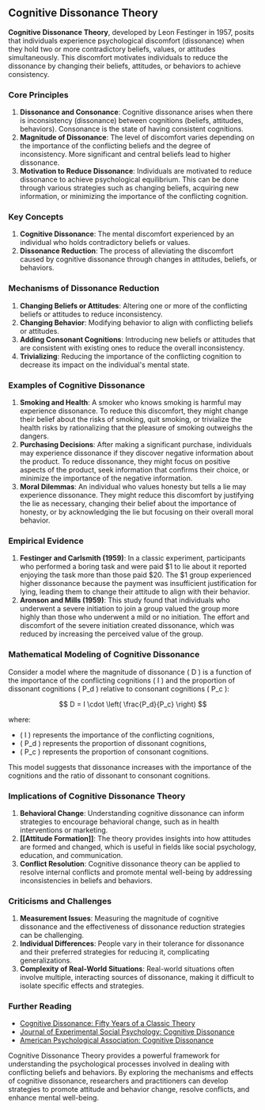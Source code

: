 ## Cognitive Dissonance Theory

**Cognitive Dissonance Theory**, developed by Leon Festinger in 1957, posits that individuals experience psychological discomfort (dissonance) when they hold two or more contradictory beliefs, values, or attitudes simultaneously. This discomfort motivates individuals to reduce the dissonance by changing their beliefs, attitudes, or behaviors to achieve consistency.

### Core Principles

1. **Dissonance and Consonance**: Cognitive dissonance arises when there is inconsistency (dissonance) between cognitions (beliefs, attitudes, behaviors). Consonance is the state of having consistent cognitions.
2. **Magnitude of Dissonance**: The level of discomfort varies depending on the importance of the conflicting beliefs and the degree of inconsistency. More significant and central beliefs lead to higher dissonance.
3. **Motivation to Reduce Dissonance**: Individuals are motivated to reduce dissonance to achieve psychological equilibrium. This can be done through various strategies such as changing beliefs, acquiring new information, or minimizing the importance of the conflicting cognition.

### Key Concepts

1. **Cognitive Dissonance**: The mental discomfort experienced by an individual who holds contradictory beliefs or values.
2. **Dissonance Reduction**: The process of alleviating the discomfort caused by cognitive dissonance through changes in attitudes, beliefs, or behaviors.

### Mechanisms of Dissonance Reduction

1. **Changing Beliefs or Attitudes**: Altering one or more of the conflicting beliefs or attitudes to reduce inconsistency.
2. **Changing Behavior**: Modifying behavior to align with conflicting beliefs or attitudes.
3. **Adding Consonant Cognitions**: Introducing new beliefs or attitudes that are consistent with existing ones to reduce the overall inconsistency.
4. **Trivializing**: Reducing the importance of the conflicting cognition to decrease its impact on the individual's mental state.

### Examples of Cognitive Dissonance

1. **Smoking and Health**: A smoker who knows smoking is harmful may experience dissonance. To reduce this discomfort, they might change their belief about the risks of smoking, quit smoking, or trivialize the health risks by rationalizing that the pleasure of smoking outweighs the dangers.
2. **Purchasing Decisions**: After making a significant purchase, individuals may experience dissonance if they discover negative information about the product. To reduce dissonance, they might focus on positive aspects of the product, seek information that confirms their choice, or minimize the importance of the negative information.
3. **Moral Dilemmas**: An individual who values honesty but tells a lie may experience dissonance. They might reduce this discomfort by justifying the lie as necessary, changing their belief about the importance of honesty, or by acknowledging the lie but focusing on their overall moral behavior.

### Empirical Evidence

1. **Festinger and Carlsmith (1959)**: In a classic experiment, participants who performed a boring task and were paid $1 to lie about it reported enjoying the task more than those paid $20. The $1 group experienced higher dissonance because the payment was insufficient justification for lying, leading them to change their attitude to align with their behavior.
2. **Aronson and Mills (1959)**: This study found that individuals who underwent a severe initiation to join a group valued the group more highly than those who underwent a mild or no initiation. The effort and discomfort of the severe initiation created dissonance, which was reduced by increasing the perceived value of the group.

### Mathematical Modeling of Cognitive Dissonance

Consider a model where the magnitude of dissonance \( D \) is a function of the importance of the conflicting cognitions \( I \) and the proportion of dissonant cognitions \( P_d \) relative to consonant cognitions \( P_c \):

$$
D = I \cdot \left( \frac{P_d}{P_c} \right)
$$

where:
- \( I \) represents the importance of the conflicting cognitions,
- \( P_d \) represents the proportion of dissonant cognitions,
- \( P_c \) represents the proportion of consonant cognitions.

This model suggests that dissonance increases with the importance of the cognitions and the ratio of dissonant to consonant cognitions.

### Implications of Cognitive Dissonance Theory

1. **Behavioral Change**: Understanding cognitive dissonance can inform strategies to encourage behavioral change, such as in health interventions or marketing.
2. **[[Attitude Formation]]**: The theory provides insights into how attitudes are formed and changed, which is useful in fields like social psychology, education, and communication.
3. **Conflict Resolution**: Cognitive dissonance theory can be applied to resolve internal conflicts and promote mental well-being by addressing inconsistencies in beliefs and behaviors.

### Criticisms and Challenges

1. **Measurement Issues**: Measuring the magnitude of cognitive dissonance and the effectiveness of dissonance reduction strategies can be challenging.
2. **Individual Differences**: People vary in their tolerance for dissonance and their preferred strategies for reducing it, complicating generalizations.
3. **Complexity of Real-World Situations**: Real-world situations often involve multiple, interacting sources of dissonance, making it difficult to isolate specific effects and strategies.

### Further Reading

- [Cognitive Dissonance: Fifty Years of a Classic Theory](https://psycnet.apa.org/record/2007-08867-000)
- [Journal of Experimental Social Psychology: Cognitive Dissonance](https://www.sciencedirect.com/journal/journal-of-experimental-social-psychology)
- [American Psychological Association: Cognitive Dissonance](https://www.apa.org/research/action/dissonance)

Cognitive Dissonance Theory provides a powerful framework for understanding the psychological processes involved in dealing with conflicting beliefs and behaviors. By exploring the mechanisms and effects of cognitive dissonance, researchers and practitioners can develop strategies to promote attitude and behavior change, resolve conflicts, and enhance mental well-being.